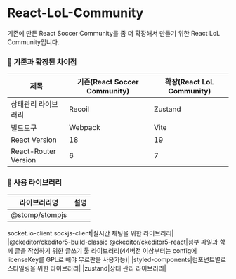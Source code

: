 # React-LoL-Community

기존에 만든 React Soccer Community를 좀 더 확장해서 만들기 위한 React LoL Community입니다.

### 📍 기존과 확장된 차이점
|제목|기존(React Soccer Community)|확장(React LoL Community)|
|------|---|---|
|상태관리 라이브러리|Recoil|Zustand|
|빌드도구|Webpack|Vite|
|React Version|18|19|
|React-Router Version|6|7|

### 📍 사용 라이브러리
|라이브러리명|설명|
|------|---|
|@stomp/stompjs
socket.io-client
sockjs-client|실시간 채팅을 위한 라이브러리|
|@ckeditor/ckeditor5-build-classic
@ckeditor/ckeditor5-react|첨부 파일과 함께 글을 작성하기 위한 글쓰기 툴 라이브러리(44버전 이상부터는 config에 licenseKey를 GPL로 해야 무료판을 사용가능)|
|styled-components|컴포넌트별로 스타일링을 위한 라이브러리|
|zustand|상태 관리 라이브러리|